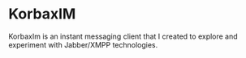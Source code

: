 # KorbaxIM

KorbaxIm is an instant messaging client that I created to explore and experiment with Jabber/XMPP technologies.
